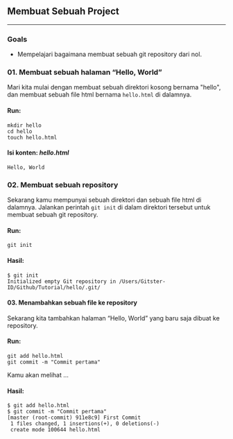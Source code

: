 ## Membuat Sebuah Project

---

### Goals

* Mempelajari bagaimana membuat sebuah git repository dari nol.

### 01. Membuat sebuah halaman “Hello, World”

Mari kita mulai dengan membuat sebuah direktori kosong bernama "hello", dan membuat sebuah file html bernama ```hello.html``` di dalamnya.

#### Run:

```
mkdir hello
cd hello
touch hello.html
```

#### Isi konten: *hello.html*

```
Hello, World
```

### 02. Membuat sebuah repository

Sekarang kamu mempunyai sebuah direktori dan sebuah file html di dalamnya. Jalankan perintah ```git init``` di dalam direktori tersebut untuk membuat sebuah git repository.

#### Run:

```
git init
```
#### Hasil:

```
$ git init
Initialized empty Git repository in /Users/Gitster-ID/Github/Tutorial/hello/.git/
```

#### 03. Menambahkan sebuah file ke repository

Sekarang kita tambahkan halaman “Hello, World” yang baru saja dibuat ke repository.</p>

#### Run:

```
git add hello.html
git commit -m "Commit pertama"
```

Kamu akan melihat &#8230;

#### Hasil:

```
$ git add hello.html
$ git commit -m "Commit pertama"
[master (root-commit) 911e8c9] First Commit
 1 files changed, 1 insertions(+), 0 deletions(-)
 create mode 100644 hello.html
```
